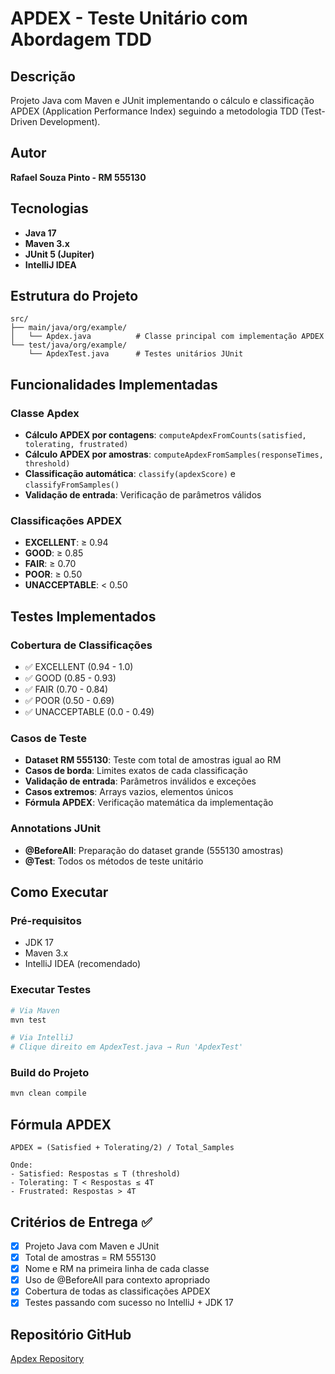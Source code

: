 # APDEX - Teste Unitário com Abordagem TDD

## Descrição

Projeto Java com Maven e JUnit implementando o cálculo e classificação APDEX (Application Performance Index) seguindo a metodologia TDD (Test-Driven Development).

## Autor

**Rafael Souza Pinto - RM 555130**

## Tecnologias

- **Java 17**
- **Maven 3.x**
- **JUnit 5 (Jupiter)**
- **IntelliJ IDEA**

## Estrutura do Projeto

```
src/
├── main/java/org/example/
│   └── Apdex.java          # Classe principal com implementação APDEX
└── test/java/org/example/
    └── ApdexTest.java      # Testes unitários JUnit
```

## Funcionalidades Implementadas

### Classe Apdex

- **Cálculo APDEX por contagens**: `computeApdexFromCounts(satisfied, tolerating, frustrated)`
- **Cálculo APDEX por amostras**: `computeApdexFromSamples(responseTimes, threshold)`
- **Classificação automática**: `classify(apdexScore)` e `classifyFromSamples()`
- **Validação de entrada**: Verificação de parâmetros válidos

### Classificações APDEX

- **EXCELLENT**: ≥ 0.94
- **GOOD**: ≥ 0.85
- **FAIR**: ≥ 0.70
- **POOR**: ≥ 0.50
- **UNACCEPTABLE**: < 0.50

## Testes Implementados

### Cobertura de Classificações

- ✅ EXCELLENT (0.94 - 1.0)
- ✅ GOOD (0.85 - 0.93)
- ✅ FAIR (0.70 - 0.84)
- ✅ POOR (0.50 - 0.69)
- ✅ UNACCEPTABLE (0.0 - 0.49)

### Casos de Teste

- **Dataset RM 555130**: Teste com total de amostras igual ao RM
- **Casos de borda**: Limites exatos de cada classificação
- **Validação de entrada**: Parâmetros inválidos e exceções
- **Casos extremos**: Arrays vazios, elementos únicos
- **Fórmula APDEX**: Verificação matemática da implementação

### Annotations JUnit

- **@BeforeAll**: Preparação do dataset grande (555130 amostras)
- **@Test**: Todos os métodos de teste unitário

## Como Executar

### Pré-requisitos

- JDK 17
- Maven 3.x
- IntelliJ IDEA (recomendado)

### Executar Testes

```bash
# Via Maven
mvn test

# Via IntelliJ
# Clique direito em ApdexTest.java → Run 'ApdexTest'
```

### Build do Projeto

```bash
mvn clean compile
```

## Fórmula APDEX

```
APDEX = (Satisfied + Tolerating/2) / Total_Samples

Onde:
- Satisfied: Respostas ≤ T (threshold)
- Tolerating: T < Respostas ≤ 4T
- Frustrated: Respostas > 4T
```

## Critérios de Entrega ✅

- [x] Projeto Java com Maven e JUnit
- [x] Total de amostras = RM 555130
- [x] Nome e RM na primeira linha de cada classe
- [x] Uso de @BeforeAll para contexto apropriado
- [x] Cobertura de todas as classificações APDEX
- [x] Testes passando com sucesso no IntelliJ + JDK 17

## Repositório GitHub

[Apdex Repository](https://github.com/RafaellSouzaPinto/Apdex.git)
